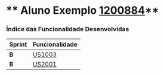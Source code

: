 ** Aluno Exemplo [1200884](./)** 
===============================


### Índice das Funcionalidade Desenvolvidas ###


| Sprint | Funcionalidade     |
|--------|--------------------|
| **B**  | [US1003](US1003) |
| **B**  | [US2001](US2001) |
